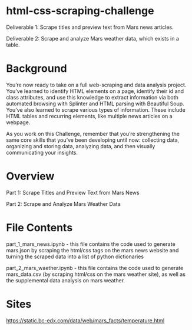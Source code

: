 # html-css-scraping-challenge

Deliverable 1: Scrape titles and preview text from Mars news articles.

Deliverable 2: Scrape and analyze Mars weather data, which exists in a table.

# Background 

You’re now ready to take on a full web-scraping and data analysis project. You’ve learned to identify HTML elements on a page, identify their id and class attributes, and use this knowledge to extract information via both automated browsing with Splinter and HTML parsing with Beautiful Soup. You’ve also learned to scrape various types of information. These include HTML tables and recurring elements, like multiple news articles on a webpage.

As you work on this Challenge, remember that you’re strengthening the same core skills that you’ve been developing until now: collecting data, organizing and storing data, analyzing data, and then visually communicating your insights.

# Overview

Part 1: Scrape Titles and Preview Text from Mars News 

Part 2: Scrape and Analyze Mars Weather Data

# File Contents

part_1_mars_news.ipynb - this file contains the code used to generate mars.json by scraping the html/css tags on the mars news website and turning the scraped data into a list of python dictionaries

part_2_mars_waether.ipynb - this file contains the code used to generate mars_data.csv (by scraping html/css on the mars weather site), as well as the supplemental data analysis on mars weather.

# Sites

https://static.bc-edx.com/data/web/mars_facts/temperature.html
